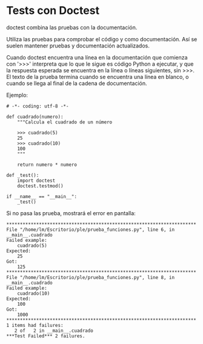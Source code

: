 # Tests con Doctest #

doctest combina las pruebas con la documentación.

Utiliza las pruebas para comprobar el código y como documentación. Así se suelen mantener pruebas y documentación actualizados.

Cuando doctest encuentra una línea en la documentación que comienza con '>>>' interpreta que lo que le sigue es código Python a ejecutar, y que la respuesta esperada se encuentra en la línea o líneas siguientes, sin >>>. El texto de la prueba termina cuando se encuentra una línea en blanco, o cuando se llega al final de la cadena de documentación.

Ejemplo:
```
# -*- coding: utf-8 -*-

def cuadrado(numero):
    """Calcula el cuadrado de un número

    >>> cuadrado(5)
    25
    >>> cuadrado(10)
    100
    """

    return numero * numero

def _test():
    import doctest
    doctest.testmod()

if __name__ == "__main__":
    _test()
```

Si no pasa las prueba, mostrará el error en pantalla:
```
**********************************************************************
File "/home/lm/Escritorio/ple/prueba_funciones.py", line 6, in __main__.cuadrado
Failed example:
    cuadrado(5)
Expected:
    25
Got:
    125
**********************************************************************
File "/home/lm/Escritorio/ple/prueba_funciones.py", line 8, in __main__.cuadrado
Failed example:
    cuadrado(10)
Expected:
    100
Got:
    1000
**********************************************************************
1 items had failures:
   2 of   2 in __main__.cuadrado
***Test Failed*** 2 failures.
```